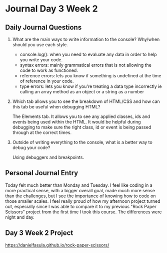 # Journal Day 3 Week 2

## Daily Journal Questions

1. What are the main ways to write information to the console? Why/when should you use each style.

    - console.log(): when you need to evaluate any data in order to help you write your code.
    - syntax errors: mainly grammatical errors that is not allowing the code to work as functioned.
    - reference errors: lets you know if something is undefined at the time of reference in  your code.
    - type errors: lets you know if you're treating a data type incorrectly ie calling an array method as an object or a string as a number

2. Which tab allows you to see the breakdown of HTML/CSS and how can this tab be useful when debugging HTML?

    The Elements tab. It allows you to see any applied classes, ids and events being used within the HTML. It would be helpful during debugging to make sure the right class, id or event is being passed through at the correct times.

3. Outside of writing everything to the console, what is a better way to debug your code?

    Using debuggers and breakpoints.

## Personal Journal Entry

 Today felt much better than Monday and Tuesday. I feel like coding in a more practical sense, with a bigger overall goal, made much more sense than the challenges, but I see the importance of knowing how to code on those smaller scales. I feel really proud of how my afternoon project turned out, especially since I was able to compare it to my previous "Rock Paper Scissors" project from the first time I took this course. The differences were night and day.

## Day 3 Week 2 Project

https://danielfasula.github.io/rock-paper-scissors/